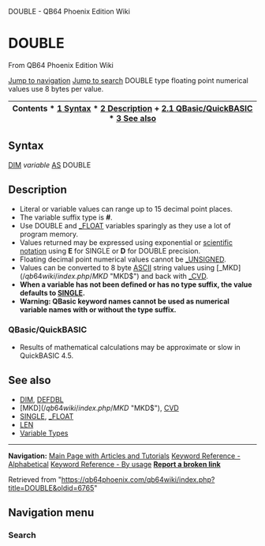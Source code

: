 


DOUBLE - QB64 Phoenix Edition Wiki








# DOUBLE



From QB64 Phoenix Edition Wiki



[Jump to navigation](#mw-head)
[Jump to search](#searchInput)
DOUBLE type floating point numerical values use 8 bytes per value.


  






| Contents * [1 Syntax](#Syntax) * [2 Description](#Description) 	+ [2.1 QBasic/QuickBASIC](#QBasic/QuickBASIC) * [3 See also](#See_also) |
| --- |


## Syntax


[DIM](/qb64wiki/index.php/DIM "DIM") *variable* [AS](/qb64wiki/index.php/AS "AS") DOUBLE
  




## Description


* Literal or variable values can range up to 15 decimal point places.
* The variable suffix type is **#**.
* Use DOUBLE and [\_FLOAT](/qb64wiki/index.php/FLOAT "FLOAT") variables sparingly as they use a lot of program memory.
* Values returned may be expressed using exponential or [scientific notation](/qb64wiki/index.php/Scientific_notation "Scientific notation") using **E** for SINGLE or **D** for DOUBLE precision.
* Floating decimal point numerical values cannot be [\_UNSIGNED](/qb64wiki/index.php/UNSIGNED "UNSIGNED").
* Values can be converted to 8 byte [ASCII](/qb64wiki/index.php/ASCII "ASCII") string values using [\_MKD$](/qb64wiki/index.php/MKD$ "MKD$") and back with [\_CVD](/qb64wiki/index.php/CVD "CVD").
* **When a variable has not been defined or has no type suffix, the value defaults to [SINGLE](/qb64wiki/index.php/SINGLE "SINGLE").**
* **Warning: QBasic keyword names cannot be used as numerical variable names with or without the type suffix.**


### QBasic/QuickBASIC


* Results of mathematical calculations may be approximate or slow in QuickBASIC 4.5.


  




## See also


* [DIM](/qb64wiki/index.php/DIM "DIM"), [DEFDBL](/qb64wiki/index.php/DEFDBL "DEFDBL")
* [MKD$](/qb64wiki/index.php/MKD$ "MKD$"), [CVD](/qb64wiki/index.php/CVD "CVD")
* [SINGLE](/qb64wiki/index.php/SINGLE "SINGLE"), [\_FLOAT](/qb64wiki/index.php/FLOAT "FLOAT")
* [LEN](/qb64wiki/index.php/LEN "LEN")
* [Variable Types](/qb64wiki/index.php/Variable_Types "Variable Types")


  






---


**Navigation:**
[Main Page with Articles and Tutorials](/qb64wiki/index.php/Main_Page "Main Page")
[Keyword Reference - Alphabetical](/qb64wiki/index.php/Keyword_Reference_-_Alphabetical "Keyword Reference - Alphabetical")
[Keyword Reference - By usage](/qb64wiki/index.php/Keyword_Reference_-_By_usage "Keyword Reference - By usage")
**[Report a broken link](https://qb64phoenix.com/forum/showthread.php?tid=2800)**  





Retrieved from "<https://qb64phoenix.com/qb64wiki/index.php?title=DOUBLE&oldid=6765>"




## Navigation menu








### Search





















